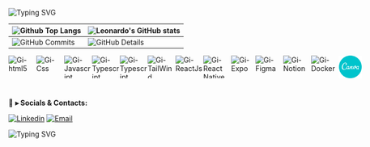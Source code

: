 ![Typing SVG](https://readme-typing-svg.demolab.com?font=Fira+Code&size=29&pause=1500&weight=900&duration=3500&color=2AA889FF&background=FFFFFF00&vCenter=true&width=1000&height=60&lines=+🖖🏼Hello+there!+Welcome+to+my+Github!)

| ![Github Top Langs](https://github-readme-stats.vercel.app/api/top-langs/?username=Leonardo-Samartino&layout=compact&theme=gotham) | ![Leonardo's GitHub stats](https://github-readme-stats.vercel.app/api?username=Leonardo-Samartino&include=private&theme=gotham&show_icons=true&hide_border=False&line_height=20&PAT_1) 
| ----------- | ----------- |
| ![GitHub Commits](https://github-readme-streak-stats.herokuapp.com/?user=Leonardo-Samartino&theme=Gotham&ring=e73737&currStreakNum=ffffff&hide_border=false) | ![GitHub Details](http://github-profile-summary-cards.vercel.app/api/cards/profile-details?username=Leonardo-Samartino&theme=gotham) |

  <div style="display: flex; align-items: center;">
  <!--<img align="center" alt="Gi-Java" height="30" width="40" src="https://cdn.jsdelivr.net/gh/devicons/devicon/icons/java/java-original.svg"> -->
  <!--<img align="center" alt="Gi-Python" height="30" width="40" src="https://cdn.jsdelivr.net/gh/devicons/devicon/icons/python/python-original-wordmark.svg">-->
  <img align="center" alt="Gi-html5" height="45" width="55" src="https://cdn.jsdelivr.net/gh/devicons/devicon/icons/html5/html5-original.svg">
  <img align="center" alt="Gi-Css" height="45" width="55" src="https://cdn.jsdelivr.net/gh/devicons/devicon/icons/css3/css3-original.svg">
  <img align="center" alt="Gi-Javascript" height="45" width="55" src="https://cdn.jsdelivr.net/gh/devicons/devicon/icons/javascript/javascript-original.svg">
  <img align="center" alt="Gi-Typescript" height="45" width="55" src="https://cdn.jsdelivr.net/gh/devicons/devicon/icons/typescript/typescript-original.svg">
  <img align="center" alt="Gi-Typescript" height="45" width="55" src="https://cdn.jsdelivr.net/gh/devicons/devicon/icons/python/python-original.svg">  
  <img align="center" alt="Gi-TailWind" height="45" width="55" src="https://cdn.jsdelivr.net/gh/devicons/devicon/icons/tailwindcss/tailwindcss-original.svg">
  <img align="center" alt="Gi-ReactJs" height="45" width="55" src="https://cdn.jsdelivr.net/gh/devicons/devicon/icons/react/react-original.svg">
  <img align="center" alt="Gi-React Native" height="45" width="55" src="https://cdn.worldvectorlogo.com/logos/react-native-1.svg">
  <img align="center" alt="Gi-Expo" height="45" width="48" src="https://seeklogo.com/images/E/expo-go-app-logo-BBBE394CB8-seeklogo.com.png">   
  <img align="center" alt="Gi-Figma" height="45" width="55" src="https://cdn.jsdelivr.net/gh/devicons/devicon/icons/figma/figma-original.svg">
  <img align="center" alt="Gi-Notion" height="45" width="55" src="https://cdn.jsdelivr.net/gh/devicons/devicon/icons/notion/notion-original.svg">
  <img align="center" alt="Gi-Docker" height="45" width="55" src="https://cdn4.iconfinder.com/data/icons/logos-and-brands/512/97_Docker_logo_logos-512.png">
  <img align="center" alt="Gi-Canva" height="45" width="55" src="https://raw.githubusercontent.com/devicons/devicon/master/icons/canva/canva-original.svg"> 

</div>
<br>

###

💬 **▸ Socials & Contacts:**

  [![Linkedin](https://img.shields.io/badge/LinkedIn-0077B5?style=for-the-badge&logo=linkedin&logoColor=white)](https://www.linkedin.com/in/leosamartino/)
  [![Email](https://img.shields.io/badge/Gmail-F51919?style=for-the-badge&logo=gmail&logoColor=white)](mailto:leonardog.samartino@gmail.com)
  <!-- Inspired by [Giovana's](https://github.com/Giovana-Manuquian) awesome profile -->
![Typing SVG](https://readme-typing-svg.demolab.com?font=Fira+Code&size=29&pause=1500&weight=900&duration=3500&color=2AA889FF&background=FFFFFF00&vCenter=true&width=1000&height=60&lines=+👋🏼Thanks+for+visiting,+may+the+force+be+with+you+!!!)
